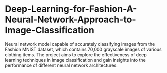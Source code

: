 # Deep-Learning-for-Fashion-A-Neural-Network-Approach-to-Image-Classification
Neural network model capable of accurately classifying images from the Fashion MNIST dataset, which contains 70,000 grayscale images of various clothing items. The project aims to explore the effectiveness of deep learning techniques in image classification and gain insights into the performance of different neural network architectures.
